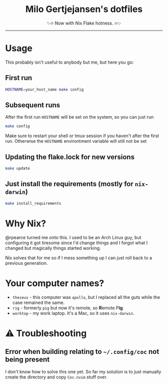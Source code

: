<h1 align="center">Milo Gertjejansen's dotfiles</h1>

<p align="center">✨🔥 Now with Nix Flake hotness. 🔥✨</p>

---

# Usage

This probably isn't useful to anybody but me, but here you go:

## First run

```bash
HOSTNAME=your_host_name make config
```

## Subsequent runs

After the first run `HOSTNAME` will be set on the system, so you can just run

```bash
make config
```

Make sure to restart your shell or tmux session if you haven't after the first
run. Otherwise the `HOSTNAME` environtment variable will still not be set

## Updating the flake.lock for new versions

```bash
make update
```

## Just install the requirements (mostly for `nix-darwin`)

```bash
make install_requirements
```

# Why Nix?

@rpearce turned me onto this. I used to be an Arch Linux guy, but configuring
it got tiresome since I'd change things and I forgot what I changed but
magically things started working.

Nix solves that for me so if I mess something up I can just roll back to a
previous generation.

# Your computer names?

- `theseus` - this computer was `apollo`, but I replaced all the guts while
  the case remained the same.
- `rig` - formerly `pig` but now it's remote, so **R**emote P**ig**.
- `worktop` - my work laptop. It's a Mac, so it uses `nix-darwin`.

# ⚠️ Troubleshooting

## Error when building relating to `~/.config/coc` not being present

I don't know how to solve this one yet. So far my solution is to just manually
create the directory and copy `Coc.nvim` stuff over.

